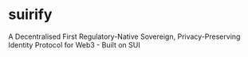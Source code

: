 # suirify
A  Decentralised First Regulatory-Native Sovereign, Privacy-Preserving Identity Protocol for Web3 - Built on SUI
